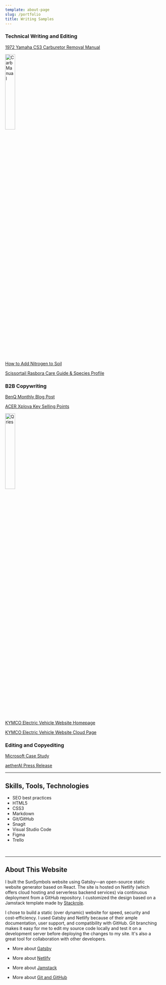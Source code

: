 ```yaml
---
template: about-page
slug: /portfolio
title: Writing Samples
---
```


### Technical Writing and Editing
[1972 Yamaha CS3 Carburetor Removal Manual](https://docs.google.com/document/d/1zK1f4DbFlKdP7UgrS5OWuFU2D6MS-pGeRPCxoX888W0/edit?usp=sharing)
<body>
  <a href="https://docs.google.com/document/d/1zK1f4DbFlKdP7UgrS5OWuFU2D6MS-pGeRPCxoX888W0/edit?usp=sharing">
      <img alt="Carb Manual" src="\assets\carbmanual.jpg"
         width="25%" height="25%">
  </a>
</body>

[How to Add Nitrogen to Soil](https://www.familyfoodgarden.com/how-to-add-nitrogen-to-soil/)

[Scissortail Rasbora Care Guide & Species Profile](https://www.fishkeepingworld.com/scissortail-rasbora/)

### B2B Copywriting
[BenQ Monthly Blog Post](https://www.benq.com/en-ap/education/edtech-blog/what-are-the-costs-of-adding-a-smart-board-to-the-classroom.html)
<br>

[ACER Xplova Key Selling Points](https://docs.google.com/document/d/1ODsxz9wXC1tkvYwBhUpQn4YReUU_MDGbt_pyUe6HdyY/edit?usp=sharing)
 <body>
      <a href="https://docs.google.com/document/d/1ODsxz9wXC1tkvYwBhUpQn4YReUU_MDGbt_pyUe6HdyY/edit?usp=sharing">
         <img alt="Qries" src="\assets\acer-xplova-ksps.jpg"
         width="25%" height="25%">
      </a>
   </body>

[KYMCO Electric Vehicle Website Homepage](https://docs.google.com/document/d/1zuTGYa9laV9EMq-2NKJGNtBBvzB0lEmzyN_jVpbgJmQ/edit?usp=sharing)
<br>

[KYMCO Electric Vehicle Website Cloud Page](https://docs.google.com/document/d/1RoR_p5jV_1ddAQJYAUMYnuwqneZkPOYMVwnJSqvRKDA/edit?usp=sharing)

### Editing and Copyediting 

[Microsoft Case Study](https://docs.google.com/document/d/1MsGiDr8jw3zVHMAEjS7_sF0z0HZcyPF1D9UOJ6Cw7Po/edit?usp=sharing)
<br>

[aetherAI Press Release](https://docs.google.com/document/d/1wKtqwuyv6LIdJGThPC5GRglMZI4lJE0tI3BWRdjSCLM/edit?usp=sharing)
<br>

---

## Skills, Tools, Technologies
* SEO best practices
* HTML5
* CSS3
* Markdown
* Git/GitHub
* Snagit
* Visual Studio Code
* Figma
* Trello
<br>

---

 ## About This Website

I built the SunSymbols website using Gatsby—an open-source static website generator based on React. The site is hosted on Netlify (which offers cloud hosting and serverless backend services) via continuous deployment from a GitHub repository. I customized the design based on a Jamstack template made by [Stackrole](https://stackrole.com/).

I chose to build a static (over dynamic) website for speed, security and cost-efficiency. I used Gatsby and Netlify because of their ample documentation, user support, and compatibility with GitHub. Git branching makes it easy for me to edit my source code locally and test it on a development server before deploying the changes to my site. It's also a great tool for collaboration with other developers.

* More about [Gatsby](https://www.gatsbyjs.com/how-it-works/)

* More about [Netlify](https://www.netlify.com/about/)

* More about [Jamstack](https://jamstack.wtf/)

* More about [Git and GitHub](https://guides.github.com/activities/hello-world/)

